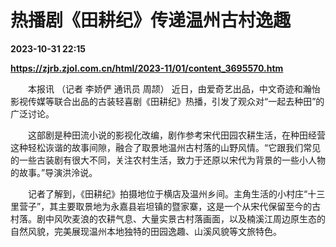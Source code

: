 # 热播剧《田耕纪》传递温州古村逸趣

**2023-10-31 22:15**

**https://zjrb.zjol.com.cn/html/2023-11/01/content_3695570.htm**

　　本报讯 （记者 李娇俨 通讯员 周颉） 近日，由爱奇艺出品，中文奇迹和瀚怡影视传媒等联合出品的古装轻喜剧《田耕纪》热播，引发了观众对“一起去种田”的广泛讨论。

　　这部剧是种田流小说的影视化改编，剧作参考宋代田园农耕生活，在种田经营这种轻松诙谐的故事间隙，融合了取景地温州古村落的山野风情。“它跟我们常见的一些古装剧有很大不同，关注农村生活，致力于还原以宋代为背景的一些小人物的故事。”导演洪泠说。

　　记者了解到，《田耕纪》拍摄地位于横店及温州乡间。主角生活的小村庄“十三里营子”，其主要取景地为永嘉县岩坦镇的暨家寨，这是一个从宋代保留至今的古村落。剧中风吹麦浪的农耕气息、大量实景古村落画面，以及楠溪江周边原生态的自然风貌，完美展现温州本地独特的田园逸趣、山溪风貌等文旅特色。